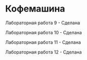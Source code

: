 # Кофемашина

Лабораторная работа 9 - Сделана

Лабораторная работа 10 - Сделана

Лабораторная работа 11 - Сделана

Лабораторная работа 12 - Сделана

